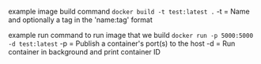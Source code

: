 example image build command 
```docker build -t test:latest .```
-t = Name and optionally a tag in the 'name:tag' format

example run command to run image that we build
```docker run -p 5000:5000 -d test:latest```
-p = Publish a container's port(s) to the host
-d = Run container in background and print container ID
